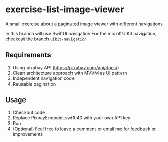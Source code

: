 # exercise-list-image-viewer

A small exercise about a paginated image viewer with different navigations

In this branch will use SwiftUI navigation
For the mix of UIKit navigation, checkout the branch `uikit-navigation`

## Requirements

1. Using pixabay API (https://pixabay.com/api/docs/)
2. Clean architecture approach with MVVM as UI pattern
3. Independent navigation code
4. Reusable pagination

## Usage

1. Checkout code
2. Replace PixbayEndpoint.swift:40 with your own API key
3. Run
4. (Optional) Feel free to leave a comment or email me for feedback or improvements
